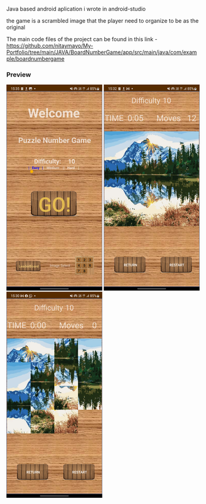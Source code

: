 Java based android aplication i wrote in android-studio<br>

the game is a scrambled image that the player need to organize to be as the original<br>

The main code files of the project can be found in this link - https://github.com/nitaymayo/My-Portfolio/tree/main/JAVA/BoardNumberGame/app/src/main/java/com/example/boardnumbergame

<h3>Preview</h3>
<img src="screenshot_3.jpg" width="250dpi" alt="homepage screenshot"></img>
<img src="screenshot_1.jpg" width="250dpi" alt="scrumbled game screenshot"></img>
<img src="screenshot_2.jpg" width="250dpi" alt="solved game screenshot"></img>

